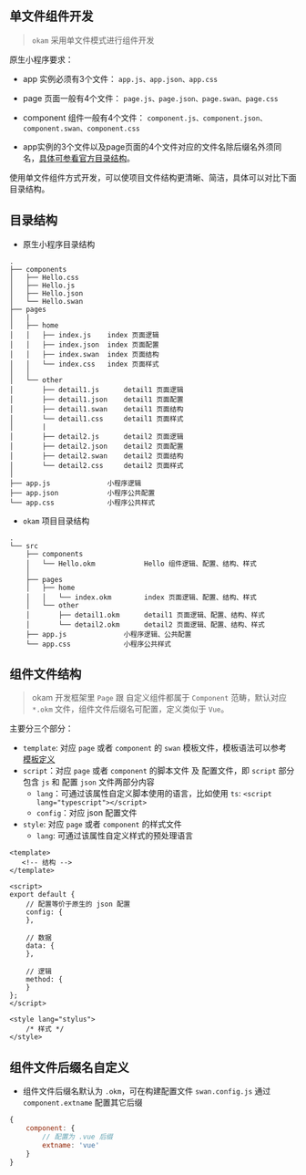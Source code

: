 ## 单文件组件开发

> `okam` 采用单文件模式进行组件开发

原生小程序要求：

* app 实例必须有3个文件：
    `app.js、app.json、app.css`

* page 页面一般有4个文件：
    `page.js、page.json、page.swan、page.css`


* component 组件一般有4个文件：
    `component.js、component.json、component.swan、component.css`

* app实例的3个文件以及page页面的4个文件对应的文件名除后缀名外须同名，[具体可参看官方目录结构](https://smartprogram.baidu.com/docs/develop/tutorial/codedir/)。

使用单文件组件方式开发，可以使项目文件结构更清晰、简洁，具体可以对比下面目录结构。

## 目录结构

* 原生小程序目录结构

```
.
├── components
│   ├── Hello.css
│   ├── Hello.js
│   ├── Hello.json
│   └── Hello.swan
├── pages
│   |
│   ├── home
│   │   ├── index.js    index 页面逻辑
│   │   ├── index.json  index 页面配置
│   │   ├── index.swan  index 页面结构
│   │   └── index.css   index 页面样式
│   │ 
│   └── other
│       ├── detail1.js      detail1 页面逻辑
│       ├── detail1.json    detail1 页面配置
│       ├── detail1.swan    detail1 页面结构
│       └── detail1.css     detail1 页面样式
│       |
│       ├── detail2.js      detail2 页面逻辑
│       ├── detail2.json    detail2 页面配置
│       ├── detail2.swan    detail2 页面结构
│       └── detail2.css     detail2 页面样式
│ 
├── app.js              小程序逻辑
├── app.json            小程序公共配置
└── app.css             小程序公共样式
```

* `okam` 项目目录结构

```
.
└── src
    ├── components
    │   └── Hello.okm            Hello 组件逻辑、配置、结构、样式
    │ 
    ├── pages
    │   ├── home
    │   │   └── index.okm        index 页面逻辑、配置、结构、样式
    │   └── other
    │       ├── detail1.okm      detail1 页面逻辑、配置、结构、样式
    │       └── detail2.okm      detail2 页面逻辑、配置、结构、样式
    ├── app.js              小程序逻辑、公共配置
    └── app.css             小程序公共样式
```

## 组件文件结构

> okam 开发框架里 `Page` 跟 自定义组件都属于 `Component` 范畴，默认对应 `*.okm` 文件，组件文件后缀名可配置，定义类似于 `Vue`。

主要分三个部分：

* `template`: 对应 `page` 或者 `component` 的 `swan` 模板文件，模板语法可以参考 [模板定义](template/syntax.md)
* `script`：对应 `page` 或者 `component` 的脚本文件 及 配置文件，即 `script` 部分包含 `js` 和 配置 `json` 文件两部分内容
    * `lang`：可通过该属性自定义脚本使用的语言，比如使用 `ts`: `<script lang="typescript"></script>`
    * `config`：对应 json 配置文件
* `style`: 对应 `page` 或者 `component` 的样式文件
    * `lang`: 可通过该属性自定义样式的预处理语言

```
<template>
   <!-- 结构 -->
</template>

<script>
export default {
    // 配置等价于原生的 json 配置
    config: {
    },

    // 数据
    data: {
    },

    // 逻辑
    method: {
    }
};
</script>

<style lang="stylus">
    /* 样式 */
</style>
```

## 组件文件后缀名自定义

* 组件文件后缀名默认为 `.okm`，可在构建配置文件 `swan.config.js` 通过 `component.extname` 配置其它后缀

``` javascript
{
    component: {
        // 配置为 .vue 后缀
        extname: 'vue'
    }
}

```





